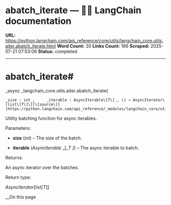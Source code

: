# abatch_iterate — 🦜🔗 LangChain  documentation

**URL:** https://python.langchain.com/api_reference/core/utils/langchain_core.utils.aiter.abatch_iterate.html
**Word Count:** 30
**Links Count:** 166
**Scraped:** 2025-07-21 07:53:06
**Status:** completed

---

# abatch\_iterate\#

_async _langchain\_core.utils.aiter.abatch\_iterate\(

    _size : int_,     _iterable : AsyncIterable\[T\]_, \) → AsyncIterator\[list\[T\]\][\[source\]](https://python.langchain.com/api_reference/_modules/langchain_core/utils/aiter.html#abatch_iterate)\#     

Utility batching function for async iterables.

Parameters:     

  * **size** \(_int_\) – The size of the batch.

  * **iterable** \(_AsyncIterable_ _\[__T_ _\]_\) – The async iterable to batch.

Returns:     

An async iterator over the batches.

Return type:     

_AsyncIterator_\[list\[_T_\]\]

__On this page